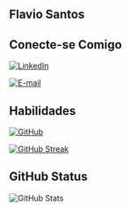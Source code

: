 ## Flavio Santos

## Conecte-se Comigo
[![LinkedIn](https://img.shields.io/badge/LinkedIn-000?style=for-the-badge&logo=linkedin&logoColor=0E76A8)](https://www.linkedin.com/in/flavioribeirosantos/)

[![E-mail](https://img.shields.io/badge/-Email-000?style=for-the-badge&logo=microsoft-outlook&logoColor=007BFF)](mailto:frs_flavio@hotmail.com)

## Habilidades

[![GitHub](https://img.shields.io/badge/GitHbt-000?style=for-the-badge&logo=github&logoColor=white)](+https://github.com/santos-flavio)

[![GitHub Streak](https://streak-stats.demolab.com/?user=santos-flavio&theme=bear&background=000&border=30A3DC&dates=FFF)](https://git.io/streak-stats)

## GitHub Status

![GitHub Stats](https://github-readme-stats.vercel.app/api?username=santos-flavio&theme=transparent&bg_color=000&border_color=30A3DC&show_icons=true&icon_color=30A3DC&title_color=E94D5F&text_color=FFF)
